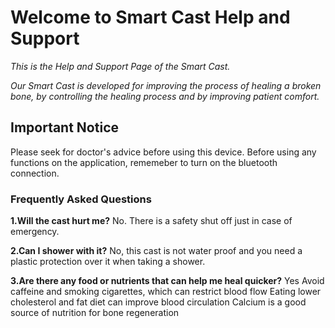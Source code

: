 # Welcome to Smart Cast Help and Support

*This is the Help and Support Page of the Smart Cast.* 

*Our Smart Cast is developed for improving the process of healing a broken bone, by controlling the healing process and by improving patient comfort.*

## Important Notice
Please seek for doctor's advice before using this device. 
Before using any functions on the application, rememeber to turn on the bluetooth connection.

### Frequently Asked Questions

**1.Will the cast hurt me?**
No.
There is a safety shut off just in case of emergency. 

**2.Can I shower with it?**
No, this cast is not water proof and you need a plastic protection over it when taking a shower.

**3.Are there any food or nutrients that can help me heal quicker?**
Yes
Avoid caffeine and smoking cigarettes, which can restrict blood flow
Eating lower cholesterol and fat diet can improve blood circulation 
Calcium is a good source of nutrition for bone regeneration 


